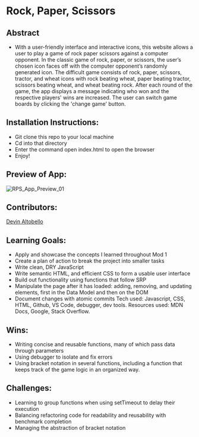 # Rock, Paper, Scissors
## Abstract
- With a user-friendly interface and interactive icons, this website allows a user to play a game of rock paper scissors against a computer opponent. In the classic game of rock, paper, or scissors, the user’s chosen icon faces off with the computer opponent’s randomly generated icon. The difficult game consists of rock, paper, scissors, tractor, and wheat icons with rock beating wheat, paper beating tractor, scissors beating wheat, and wheat beating rock. After each round of the game, the app displays a message indicating who won and the respective players' wins are increased. The user can switch game boards by clicking the 'change game' button. 

## Installation Instructions:
- Git clone this repo to your local machine
- Cd into that directory
- Enter the command open index.html to open the browser
- Enjoy!

## Preview of App:
![RPS_App_Preview_01](https://user-images.githubusercontent.com/130494366/259272326-e3eec9ef-2ed5-41ef-a9bf-1b7defa2098a.gif)

## Contributors:
[Devin Altobello](https://github.com/alto-fx)

## Learning Goals:
- Apply and showcase the concepts I learned throughout Mod 1
- Create a plan of action to break the project into smaller tasks
- Write clean, DRY JavaScript
- Write semantic HTML, and efficient CSS to form a usable user interface
- Build out functionality using functions that follow SRP
- Manipulate the page after it has loaded: adding, removing, and updating elements, first in the Data Model and then on the DOM
- Document changes with atomic commits
Tech used: Javascript, CSS, HTML, Github, VS Code, debugger, dev tools. 
Resources used: MDN Docs, Google, Stack Overflow.

## Wins: 
- Writing concise and reusable functions, many of which pass data through parameters
- Using debugger to isolate and fix errors
- Using bracket notation in several functions, including a function that keeps track of the game logic in an organized way.
## Challenges:
- Learning to group functions when using setTimeout to delay their execution
- Balancing refactoring code for readability and reusability with benchmark completion
- Managing the abstraction of bracket notation
